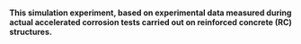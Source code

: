 #### This simulation experiment, based on experimental data measured during actual accelerated corrosion tests carried out on reinforced concrete (RC) structures.